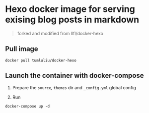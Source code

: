 # Hexo docker image for serving exising blog posts in markdown

> forked and modified from llfl/docker-hexo

## Pull image

```
docker pull tumluliu/docker-hexo
```

## Launch the container with docker-compose

1. Prepare the `source`, `themes` dir and `_config.yml` global config

2. Run

```
docker-compose up -d
```